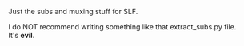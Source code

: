 Just the subs and muxing stuff for SLF.

I do NOT recommend writing something like that extract_subs.py file.<br>
It's **evil**.